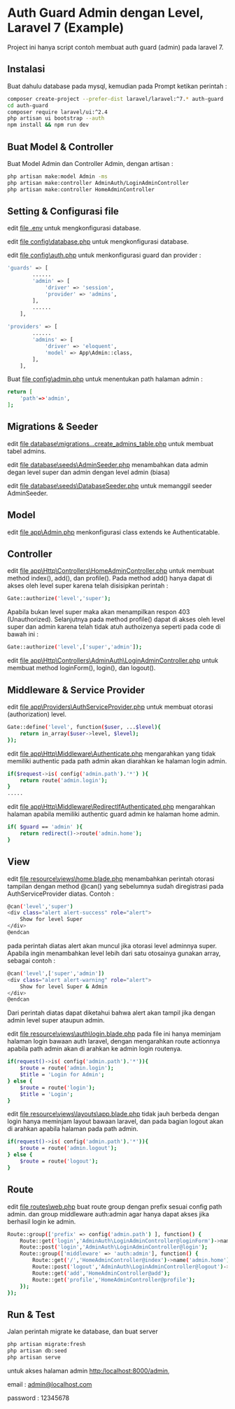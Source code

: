 # Auth Guard Admin dengan Level, Laravel 7 (Example)
Project ini hanya script contoh membuat auth guard (admin) pada laravel 7.

## Instalasi
Buat dahulu database pada mysql, kemudian pada Prompt ketikan perintah :
```sh
composer create-project --prefer-dist laravel/laravel:^7.* auth-guard
cd auth-guard
composer require laravel/ui:^2.4
php artisan ui bootstrap --auth
npm install && npm run dev
```

## Buat Model & Controller
Buat Model Admin dan Controller Admin, dengan artisan :
```sh
php artisan make:model Admin -ms
php artisan make:controller AdminAuth/LoginAdminController
php artisan make:controller HomeAdminController
```
## Setting & Configurasi file
edit [file .env](https://github.com/aldhix/authguardadminl7ex/blob/main/.env) untuk mengkonfigurasi database.

edit [file config\database.php](https://github.com/aldhix/authguardadminl7ex/blob/main/config/database.php) untuk mengkonfigurasi database.

edit [file config\auth.php](https://github.com/aldhix/authguardadminl7ex/blob/main/config/auth.php) untuk menkonfigurasi guard dan provider :
```sh
'guards' => [
        ......
        'admin' => [
            'driver' => 'session',
            'provider' => 'admins',
        ],
        ......
    ],
    
'providers' => [
        ......
        'admins' => [
            'driver' => 'eloquent',
            'model' => App\Admin::class,
        ],
    ],
```

Buat [file config\admin.php](https://github.com/aldhix/authguardadminl7ex/blob/main/config/admin.php) untuk menentukan path halaman admin :
```sh
return [
	'path'=>'admin',
];
```

## Migrations & Seeder

edit [file database\migrations\...create_admins_table.php](https://github.com/aldhix/authguardadminl7ex/blob/main/database/migrations/2021_02_25_005025_create_admins_table.php) untuk membuat tabel admins.

edit [file database\seeds\AdminSeeder.php](https://github.com/aldhix/authguardadminl7ex/blob/main/database/seeds/AdminSeeder.php) menambahkan data admin degan level super dan admin dengan level admin (biasa)

edit [file database\seeds\DatabaseSeeder.php](https://github.com/aldhix/authguardadminl7ex/blob/main/database/seeds/DatabaseSeeder.php) untuk memanggil seeder AdminSeeder.

## Model 
edit [file app\Admin.php](https://github.com/aldhix/authguardadminl7ex/blob/main/app/Admin.php) menkonfigurasi class extends ke Authenticatable.

## Controller 
edit [file app\Http\Controllers\HomeAdminController.php](https://github.com/aldhix/authguardadminl7ex/blob/main/app/Http/Controllers/HomeAdminController.php) untuk membuat method index(), add(), dan profile(). Pada method add() hanya dapat di akses oleh level super karena telah disisipkan perintah :
```sh
Gate::authorize('level','super');
```
Apabila bukan level super maka akan menampilkan respon 403 (Unauthorized).
Selanjutnya pada method profile() dapat di akses oleh level super dan admin karena telah tidak atuh authoizenya seperti pada code di bawah ini :
```sh
Gate::authorize('level',['super','admin']);
```

edit [file app\Http\Controllers\AdminAuth\LoginAdminController.php](https://github.com/aldhix/authguardadminl7ex/tree/main/app/Http/Controllers/AdminAuth) untuk membuat method loginForm(), login(), dan logout().

## Middleware & Service Provider
edit [file app\Providers\AuthServiceProvider.php](https://github.com/aldhix/authguardadminl7ex/blob/main/app/Providers/AuthServiceProvider.php) untuk membuat otorasi (authorization) level.
```sh
Gate::define('level', function($user, ...$level){
    return in_array($user->level, $level);
});
```

edit [file app\Http\Middleware\Authenticate.php](https://github.com/aldhix/authguardadminl7ex/blob/main/app/Http/Middleware/Authenticate.php) mengarahkan yang tidak memiliki authentic pada path admin akan diarahkan ke halaman login admin.
```sh
if($request->is( config('admin.path').'*') ){
    return route('admin.login');
}
.....
```

edit [file app\Http\Middleware\RedirectIfAuthenticated.php](https://github.com/aldhix/authguardadminl7ex/blob/main/app/Http/Middleware/RedirectIfAuthenticated.php) mengarahkan halaman apabila memiliki authentic guard admin ke halaman home admin.
```sh
if( $guard == 'admin' ){
    return redirect()->route('admin.home');
}
```

## View
edit [file resource\views\home.blade.php](https://github.com/aldhix/authguardadminl7ex/blob/main/resources/views/home.blade.php) menambahkan perintah otorasi tampilan dengan method @can() yang sebelumnya sudah diregistrasi pada AuthServiceProvider diatas. Contoh :
```sh
@can('level','super')
<div class="alert alert-success" role="alert">
    Show for level Super
</div>
@endcan
```
pada perintah diatas alert akan muncul jika otorasi level adminnya super. Apabila ingin menambahkan level lebih dari satu otosainya gunakan array, sebagai contoh :
```sh
@can('level',['super','admin'])
<div class="alert alert-warning" role="alert">
    Show for level Super & Admin
</div>
@endcan
```
Dari perintah diatas dapat diketahui bahwa alert akan tampil jika dengan admin level super ataupun admin.

edit [file resource\views\auth\login.blade.php](https://github.com/aldhix/authguardadminl7ex/blob/main/resources/views/auth/login.blade.php) pada file ini hanya meminjam halaman login bawaan auth laravel, dengan mengarahkan route actionnya apabila path admin akan di arahkan ke admin login routenya.
```sh
if(request()->is( config('admin.path').'*')){
    $route = route('admin.login');
    $title = 'Login for Admin';
} else {
    $route = route('login');
    $title = 'Login';
}
```

edit [file resource\views\layouts\app.blade.php](https://github.com/aldhix/authguardadminl7ex/blob/main/resources/views/layouts/app.blade.php) tidak jauh berbeda dengan login hanya meminjam layout bawaan laravel, dan pada bagian logout akan di arahkan apabila halaman pada path admin.
```sh
if(request()->is( config('admin.path').'*')){
    $route = route('admin.logout');
} else {
    $route = route('logout');
}
```

## Route
edit [file routes\web.php](https://github.com/aldhix/authguardadminl7ex/blob/main/routes/web.php) buat route group dengan prefix sesuai config path admin. dan group middleware auth:admin agar hanya dapat akses jika berhasil login ke admin.
```sh
Route::group(['prefix' => config('admin.path') ], function() {
    Route::get('login','AdminAuth\LoginAdminController@loginForm')->name('admin.login');
    Route::post('login','AdminAuth\LoginAdminController@login');
    Route::group(['middleware' => 'auth:admin'], function() {
        Route::get('/','HomeAdminController@index')->name('admin.home');
        Route::post('logout','AdminAuth\LoginAdminController@logout')->name('admin.logout');
        Route::get('add','HomeAdminController@add');
        Route::get('profile','HomeAdminController@profile');
    });
});
```

## Run & Test
Jalan perintah migrate ke database, dan buat server
```sh
php artisan migrate:fresh
php artisan db:seed
php artisan serve
```
untuk akses halaman admin [http:/localhost:8000/admin](http:/localhost:8000/admin),

email : admin@localhost.com

password : 12345678
